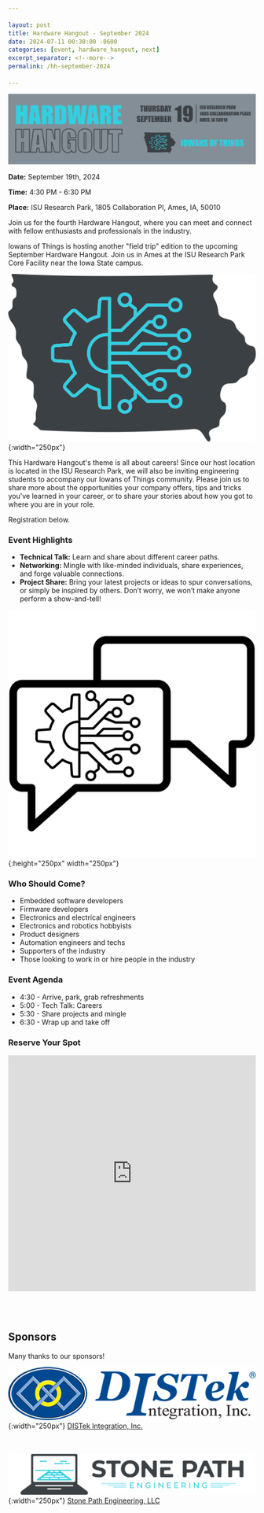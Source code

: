 ```yaml
---

layout: post
title: Hardware Hangout - September 2024
date: 2024-07-11 00:30:00 -0600
categories: [event, hardware_hangout, next]
excerpt_separator: <!--more-->
permalink: /hh-september-2024

---
```


![Banner](assets/images/banner_hardware_hangout_2024_09.png)

**Date:**  September 19th, 2024

**Time:**  4:30 PM - 6:30 PM

**Place:** ISU Research Park, 1805 Collaboration Pl, Ames, IA, 50010

Join us for the fourth Hardware Hangout, where you can meet and connect with fellow enthusiasts and professionals in the industry.

Iowans of Things is hosting another "field trip" edition to the upcoming September Hardware Hangout. Join us in Ames at the ISU Research Park Core Facility near the Iowa State campus.

![Logo](/assets/images/iowans_of_things.png){:width="250px"}

This Hardware Hangout's theme is all about careers! Since our host location is located in the ISU Research Park, we will also be inviting engineering students to accompany our Iowans of Things community. Please join us to share more about the opportunities your company offers, tips and tricks you've learned in your career, or to share your stories about how you got to where you are in your role.

Registration below.

<!--more-->  
<!--the above "comment" tells the main page where to put the break-->

### Event Highlights

- **Technical Talk:** Learn and share about different career paths.
- **Networking:** Mingle with like-minded individuals, share experiences, and forge valuable connections.
- **Project Share:** Bring your latest projects or ideas to spur conversations, or simply be inspired by others. Don’t worry, we won’t make anyone perform a show-and-tell!

![Icon](/assets/images/icon_hardware_hangout.png){:height="250px" width="250px"}

### Who Should Come?

- Embedded software developers
- Firmware developers
- Electronics and electrical engineers
- Electronics and robotics hobbyists
- Product designers
- Automation engineers and techs
- Supporters of the industry
- Those looking to work in or hire people in the industry

### Event Agenda

- 4:30 - Arrive, park, grab refreshments
- 5:00 - Tech Talk: Careers
- 5:30 - Share projects and mingle
- 6:30 - Wrap up and take off

### Reserve Your Spot

<iframe width="640px" height="480px" src="https://forms.office.com/Pages/ResponsePage.aspx?id=TC-pVBN1lUyrG48XT6bHMM1ikcqVEqBFvBT6xFFlvOVUNzc2S0M0UlVROVJBNDNMMlk1TVAyWVdORC4u&embed=true" frameborder="0" marginwidth="0" marginheight="0" style="border: none; max-width:100%; max-height:100vh" allowfullscreen webkitallowfullscreen mozallowfullscreen msallowfullscreen> </iframe>

<br /><br />

## Sponsors

Many thanks to our sponsors!

![DISTek Logo](/assets/images/DISTek_Logo.png){:width="250px"}
[DISTek Integration, Inc.](https://distek.com/)

<br /><br />
![SPE Logo](/assets/images/logo_stonepath_horiz.png){:width="250px"}
[Stone Path Engineering, LLC](https://stonepathengineering.com/)

